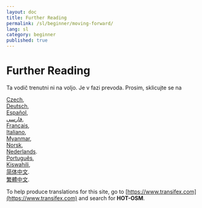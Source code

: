 ```yaml
---
layout: doc
title: Further Reading
permalink: /sl/beginner/moving-forward/
lang: sl
category: beginner
published: true
---
```


Further Reading
=============================  

Ta vodič trenutni ni na voljo. Je v fazi prevoda. Prosim, sklicujte se na  
<!--[Bahasa Indonesia](/bi/beginner/moving-forward/),  
[Catalan](/ca/beginner/moving-forward/) -->  
[Czech](/cs/beginner/moving-forward/),   
[Deutsch](/de/beginner/moving-forward/),  
[Español](/es/beginner/moving-forward/),  
[فارسی](/fa/beginner/moving-forward/),  
[Français](/fr/beginner/moving-forward/),  <!--
[Hrvatski](/hr/beginner/moving-forward/),  -->  
[Italiano](/it/beginner/moving-forward/),  <!--
[日本語](/ja/beginner/moving-forward/),  -->  
[Myanmar](/my/beginner/moving-forward/),  
[Norsk](/nb/beginner/moving-forward/),  
[Nederlands](/nl/beginner/moving-forward/).  
[Português](/pt/beginner/moving-forward/),  <!--
[Русский](/ru/beginner/moving-forward/),  -->  
[Kiswahili](/sw/beginner/moving-forward/), <!--
[Shqip](/sq/beginner/moving-forward/),  
[Українська](/uk/beginner/moving-forward/), -->  
[简体中文](/zh/beginner/moving-forward/).  
[繁體中文](/zh-tw/beginner/moving-forward/).

To help produce translations for this site, go to [https://www.transifex.com](https://www.transifex.com) and search for **HOT-OSM**.
